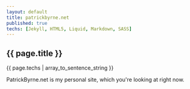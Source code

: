 ```yaml
---
layout: default
title: patrickbyrne.net
published: true
techs: [Jekyll, HTML5, Liquid, Markdown, SASS]
---
```


## {{ page.title }}

<section class="tchs">
  {{ page.techs | array_to_sentence_string }}
</section>

PatrickByrne.net is my personal site, which you're looking at right now.
